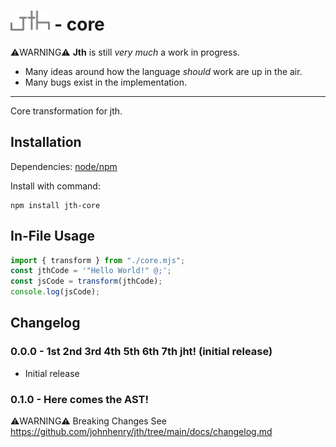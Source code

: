 # <img src="./logo.svg" alt="jth" style="height:32px" height="32" > - core

⚠️WARNING⚠️
**Jth** is still _very much_ a work in progress.

- Many ideas around how the language _should_ work
  are up in the air.
- Many bugs exist in the implementation.

<hr >

Core transformation for jth.

## Installation

Dependencies: [node/npm](https://nodejs.org)

Install with command:

```
npm install jth-core
```

## In-File Usage

```javascript
import { transform } from "./core.mjs";
const jthCode = '"Hello World!" @;';
const jsCode = transform(jthCode);
console.log(jsCode);
```

## Changelog

### 0.0.0 - 1st 2nd 3rd 4th 5th 6th 7th jht! (initial release)

- Initial release

### 0.1.0 - Here comes the AST!

⚠️WARNING⚠️ Breaking Changes See https://github.com/johnhenry/jth/tree/main/docs/changelog.md
